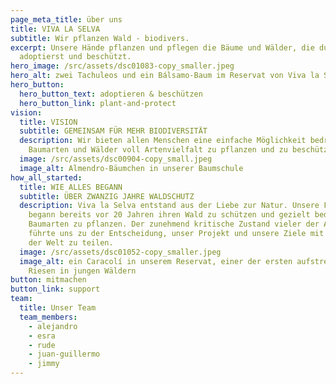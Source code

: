 ```yaml
---
page_meta_title: über uns
title: VIVA LA SELVA
subtitle: Wir pflanzen Wald - biodivers.
excerpt: Unsere Hände pflanzen und pflegen die Bäume und Wälder, die du als Pate
  adoptierst und beschützt.
hero_image: /src/assets/dsc01083-copy_smaller.jpeg
hero_alt: zwei Tachuleos und ein Bálsamo-Baum im Reservat von Viva la Selva
hero_button:
  hero_button_text: adoptieren & beschützen
  hero_button_link: plant-and-protect
vision:
  title: VISION
  subtitle: GEMEINSAM FÜR MEHR BIODIVERSITÄT
  description: Wir bieten allen Menschen eine einfache Möglichkeit bedrohte
    Baumarten und Wälder voll Artenvielfalt zu pflanzen und zu beschützen.
  image: /src/assets/dsc00904-copy_small.jpeg
  image_alt: Almendro-Bäumchen in unserer Baumschule
how_all_started:
  title: WIE ALLES BEGANN
  subtitle: ÜBER ZWANZIG JAHRE WALDSCHUTZ
  description: Viva la Selva entstand aus der Liebe zur Natur. Unsere Familie
    begann bereits vor 20 Jahren ihren Wald zu schützen und gezielt bedrohte
    Baumarten zu pflanzen. Der zunehmend kritische Zustand vieler der Arten,
    führte uns zu der Entscheidung, unser Projekt und unsere Ziele mit dem Rest
    der Welt zu teilen.
  image: /src/assets/dsc01052-copy_smaller.jpeg
  image_alt: ein Caracolí in unserem Reservat, einer der ersten aufstrebenden
    Riesen in jungen Wäldern
button: mitmachen
button_link: support
team:
  title: Unser Team
  team_members:
    - alejandro
    - esra
    - rude
    - juan-guillermo
    - jimmy
---
```

